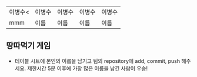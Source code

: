 <table>
      <tbody>
        <tr>
          <td>이병수<</td>
          <td>이병수</td>
          <td>이병수</td>
          <td>이병수</td>
          <td>이병수</td>
        </tr>
        <tr>
          <td>mmm</td>
          <td>이름</td>
          <td>이름</td>
          <td>이름</td>
          <td>이름</td>
        </tr>
      </tbody>
</table>

## 땅따먹기 게임

- 테이블 시트에 본인의 이름을 남기고 팀의 repository에 add, commit, push 해주세요.
 제한시간 5분 이후에 가장 많은 이름을 남긴 사람이 우승!
